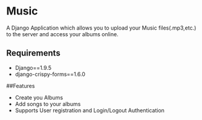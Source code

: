 # Music

A Django Application which allows you to upload your Music files(.mp3,etc.) to the server and access your albums online.

## Requirements
- Django==1.9.5
- django-crispy-forms==1.6.0

##Features
- Create you Albums
- Add songs to your albums
- Supports User registration and Login/Logout Authentication
